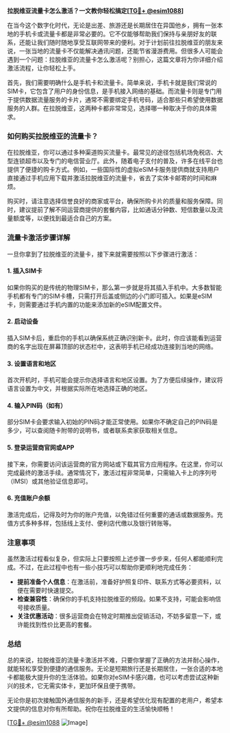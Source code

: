 **拉脱维亚流量卡怎么激活？一文教你轻松搞定[[TG💪+ @esim1088](https://t.me/s/esim1088)]**

在当今这个数字化时代，无论是出差、旅游还是长期居住在异国他乡，拥有一张本地的手机卡或流量卡都是非常必要的。它不仅能够帮助我们保持与亲朋好友的联系，还能让我们随时随地享受互联网带来的便利。对于计划前往拉脱维亚的朋友来说，一张当地的流量卡不仅能解决通讯问题，还能节省漫游费用。但很多人可能会遇到一个问题：拉脱维亚的流量卡怎么激活呢？别担心，这篇文章将为你详细介绍激活流程，让你轻松上手。

首先，我们需要明确什么是手机卡和流量卡。简单来说，手机卡就是我们常说的SIM卡，它包含了用户的身份信息，是手机接入网络的基础。而流量卡则是专门用于提供数据流量服务的卡片，通常不需要绑定手机号码，适合那些只希望使用数据服务的人群。在拉脱维亚，这两种卡都非常常见，选择哪一种取决于你的具体需求。

### 如何购买拉脱维亚的流量卡？

在拉脱维亚，你可以通过多种渠道购买流量卡。最常见的途径包括机场免税店、大型连锁超市以及专门的电信营业厅。此外，随着电子支付的普及，许多在线平台也提供了便捷的购卡方式。例如，一些国际性的虚拟eSIM卡服务提供商就支持用户直接通过手机应用下载并激活拉脱维亚的流量卡，省去了实体卡邮寄的时间和麻烦。

购买时，请注意选择信誉良好的商家或平台，确保所购卡片的质量和服务保障。同时，建议提前了解不同运营商提供的套餐内容，比如通话分钟数、短信数量以及流量额度等，以便找到最适合自己的方案。

### 流量卡激活步骤详解

一旦你拿到了拉脱维亚的流量卡，接下来就需要按照以下步骤进行激活：

#### 1. 插入SIM卡
如果你购买的是传统的物理SIM卡，那么第一步就是将其插入手机中。大多数智能手机都有专门的SIM卡槽，只需打开后盖或侧边的小门即可插入。如果是eSIM卡，则需要通过手机内置的功能来添加新的eSIM配置文件。

#### 2. 启动设备
插入SIM卡后，重启你的手机以确保系统正确识别新卡。此时，你应该能看到运营商的名字出现在屏幕顶部的状态栏中，这表明手机已经成功连接到当地的网络。

#### 3. 设置语言和地区
首次开机时，手机可能会提示你选择语言和地区设置。为了方便后续操作，建议将语言设置为中文，并根据实际所在地选择正确的地区。

#### 4. 输入PIN码（如有）
部分SIM卡会要求输入初始的PIN码才能正常使用。如果你不确定自己的PIN码是多少，可以查阅随卡附带的说明书，或者联系卖家获取相关信息。

#### 5. 登录运营商官网或APP
接下来，你需要访问该运营商的官方网站或下载其官方应用程序。在这里，你可以完成最终的激活手续。通常情况下，激活过程非常简单，只需输入卡上的序列号（IMSI）或其他验证信息即可。

#### 6. 充值账户余额
激活完成后，记得及时为你的账户充值，以免错过任何重要的通话或数据服务。充值方式多种多样，包括线上支付、便利店代缴以及银行转账等。

### 注意事项

虽然激活过程看似复杂，但实际上只要按照上述步骤一步步来，任何人都能顺利完成。不过，在此过程中也有一些小技巧可以帮助你更顺利地完成任务：

- **提前准备个人信息**：在激活前，准备好护照复印件、联系方式等必要资料，以便在需要时快速提交。
- **检查兼容性**：确保你的手机支持拉脱维亚的频段。如果不支持，可能会影响信号接收质量。
- **关注优惠活动**：很多运营商会在特定时期推出促销活动，不妨多留意一下，或许能找到性价比更高的套餐。

### 总结

总的来说，拉脱维亚的流量卡激活并不难，只要你掌握了正确的方法并耐心操作，就能轻松享受到便捷的通信服务。无论是短期旅行还是长期居住，一张合适的本地卡都能极大提升你的生活体验。如果你对eSIM卡感兴趣，也可以考虑尝试这种新兴的技术，它无需实体卡，更加环保且便于携带。

无论你是初次接触国外通信服务的新手，还是希望优化现有配置的老用户，希望本文提供的信息对你有所帮助。祝你在拉脱维亚的生活愉快顺畅！

[[TG💪+ @esim1088](https://t.me/s/esim1088) ![Image](https://i.postimg.cc/4NQfJmqS/Snipaste-2025-05-13-00-14-12.png)]